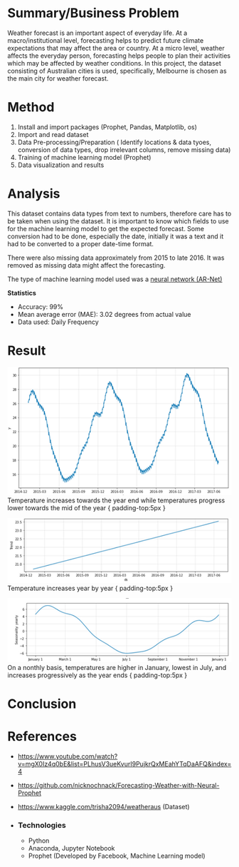 
# Summary/Business Problem
Weather forecast is an important aspect of everyday life. At a macro/institutional level, forecasting helps to predict future climate expectations that may affect the area or country. At a micro level, weather affects the everyday person, forecasting helps people to plan their activities which may be affected by weather conditions. In this project, the dataset consisting of Australian cities is used, specifically, Melbourne is chosen as the main city for weather forecast.

# Method
1. Install and import packages (Prophet, Pandas, Matplotlib, os)
2. Import and read dataset
3. Data Pre-processing/Preparation ( Identify locations & data tyoes, conversion of data types, drop irrelevant columns, remove missing data)
4. Training of machine learning model (Prophet)
5. Data visualization and results

# Analysis
This dataset contains data types from text to numbers, therefore care has to be taken when using the dataset. It is important to know which fields to use for the machine learning model to get the expected forecast. Some conversion had to be done, especially the date, initially it was a text and it had to be converted to a proper date-time format.

There were also missing data approximately from 2015 to late 2016. It was removed as missing data might affect the forecasting.

The type of machine learning model used was a <u>neural network (AR-Net)</u>

**Statistics**
* Accuracy: 99%
* Mean average error (MAE): 3.02 degrees from actual value
* Data used: Daily Frequency


# Result
![](https://github.com/360Appz/Data-Science-Machine-Learning/blob/main/Monterey/Images/1%20resize.png) <br> Temperature increases towards the year end while temperatures progress lower towards the mid of the year { padding-top:5px }

![](https://github.com/360Appz/Data-Science-Machine-Learning/blob/main/Monterey/Images/2%20resize.png) <br> Temperature increases year by year { padding-top:5px }

![](https://github.com/360Appz/Data-Science-Machine-Learning/blob/main/Monterey/Images/3%20resuze.png) <br> On a nonthly basis, temperatures are higher in January, lowest in July, and increases progressively as the year ends { padding-top:5px }

# Conclusion

# References
* https://www.youtube.com/watch?v=mgX0Iz4q0bE&list=PLhusV3ueKvurI9PujkrQxMEahYTqDaAFQ&index=4
* https://github.com/nicknochnack/Forecasting-Weather-with-Neural-Prophet
* https://www.kaggle.com/trisha2094/weatheraus (Dataset)

* ### Technologies
  * Python
  * Anaconda, Jupyter Notebook
  * Prophet (Developed by Facebook, Machine Learning model)
